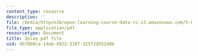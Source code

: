 ```yaml
---
content_type: resource
description: ''
file: /media/https%3A/open-learning-course-data-rc.s3.amazonaws.com/5-07sc-biological-chemistry-i-fall-2013/db7868ca1dab49223107325f2d55240b_cEoteBfcBE0.pdf
file_type: application/pdf
resourcetype: Document
title: 3play pdf file
uid: db7868ca-1dab-4922-3107-325f2d55240b
---
```

